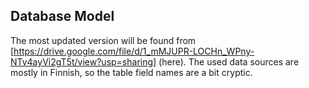 ## Database Model 

The most updated version will be found from  [https://drive.google.com/file/d/1_mMJUPR-LOCHn_WPny-NTv4ayVi2gT5t/view?usp=sharing] (here). The used data sources are mostly in Finnish, so the table field names are a bit cryptic.  
